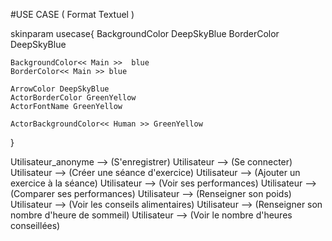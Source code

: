 #USE CASE ( Format Textuel )

skinparam usecase{
	BackgroundColor DeepSkyBlue
	BorderColor DeepSkyBlue

	BackgroundColor<< Main >>  blue
	BorderColor<< Main >> blue
    
	ArrowColor DeepSkyBlue
	ActorBorderColor GreenYellow
	ActorFontName GreenYellow

	ActorBackgroundColor<< Human >> GreenYellow
}

Utilisateur_anonyme --> (S'enregistrer)
Utilisateur --> (Se connecter)
Utilisateur --> (Créer une séance d'exercice)
Utilisateur --> (Ajouter un exercice à la séance)
Utilisateur --> (Voir ses performances)
Utilisateur --> (Comparer ses performances)
Utilisateur --> (Renseigner son poids)
Utilisateur --> (Voir les conseils alimentaires)
Utilisateur --> (Renseigner son nombre d'heure de sommeil)
Utilisateur --> (Voir le nombre d'heures conseillées)
